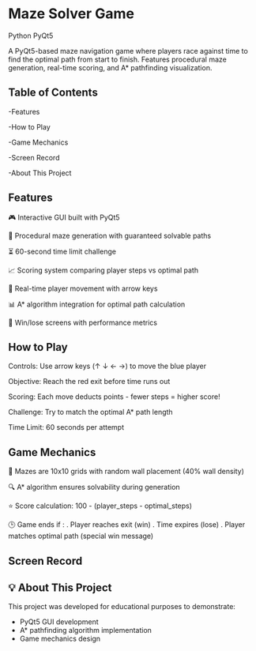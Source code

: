 # Maze Solver Game
  Python
  PyQt5
 
  A PyQt5-based maze navigation game where players race against time to find the optimal path from start to finish. Features procedural maze generation, real-time scoring, and A* pathfinding visualization.

## Table of Contents
  -Features

  -How to Play

  -Game Mechanics

  -Screen Record
  
  -About This Project

## Features
  🎮 Interactive GUI built with PyQt5

  🧩 Procedural maze generation with guaranteed solvable paths

  ⏳ 60-second time limit challenge

  📈 Scoring system comparing player steps vs optimal path

  🏃 Real-time player movement with arrow keys

  📊 A* algorithm integration for optimal path calculation

  🎉 Win/lose screens with performance metrics

## How to Play
   Controls: Use arrow keys (↑ ↓ ← →) to move the blue player

   Objective: Reach the red exit before time runs out

   Scoring: Each move deducts points - fewer steps = higher score!

   Challenge: Try to match the optimal A* path length

   Time Limit: 60 seconds per attempt

## Game Mechanics
   🧱 Mazes are 10x10 grids with random wall placement (40% wall density)

   🔍 A* algorithm ensures solvability during generation

   ⭐ Score calculation: 100 - (player_steps - optimal_steps)

   🕒 Game ends if :
     . Player reaches exit (win)
     . Time expires (lose)
     . Player matches optimal path (special win message) 

## Screen Record
      
## 💡 About This Project
This project was developed for educational purposes to demonstrate:
- PyQt5 GUI development
- A* pathfinding algorithm implementation 
- Game mechanics design

